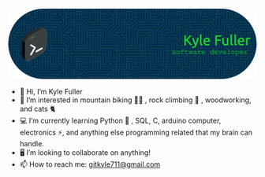 ![Header](./github-profile-header.png)
- 👋 Hi, I’m Kyle Fuller
- 👀 I’m interested in mountain biking 🚵‍♀️ , rock climbing 🧗 , woodworking, and cats 🐈 
- 💻  I’m currently learning Python 🐍 , SQL, C, arduino computer, electronics ⚡️, and anything else programming related that my brain can handle.
- 🖥️ I’m looking to collaborate on anything!
- 📫 How to reach me: gitkyle711@gmail.com


<!---
kydle711/kydle711 is a ✨ special ✨ repository because its `README.md` (this file) appears on your GitHub profile.
You can click the Preview link to take a look at your changes.
--->
